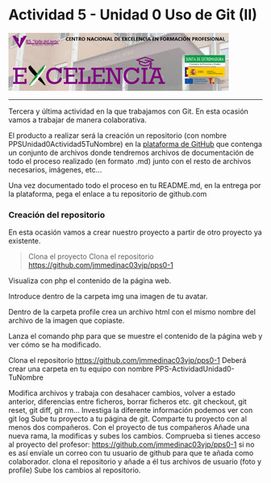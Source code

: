 Actividad 5 - Unidad 0
Uso de Git (II)
===============
![](imagenes/excelencia.jpeg)

---

Tercera y última actividad en la que trabajamos con Git.
En esta ocasión vamos a trabajar de manera colaborativa.

El producto a realizar será la creación un repositorio (con nombre PPSUnidad0Actividad5TuNombre) en la [plataforma de GitHub](https://github.com/)  que contenga un conjunto de archivos donde tendremos archivos de documentación de todo el proceso realizado (en formato .md) junto con el resto de archivos necesarios, imágenes, etc...

Una vez documentado todo el proceso en tu README.md, en la entrega por la plataforma, pega el enlace a tu repositorio de github.com
### Creación del repositorio
En esta ocasión vamos a crear nuestro proyecto a partir de otro proyecto ya existente.

> Clona el proyecto Clona el repositorio https://github.com/jmmedinac03vjp/pps0-1

Visualiza con php el contenido de la página web.

Introduce dentro de la carpeta img una imagen de tu avatar.

Dentro de la carpeta profile crea un archivo html con el mismo nombre del archivo de la imagen que copiaste.

Lanza el comando php para que se muestre el contenido de la página web y ver cómo se ha modificado.

Clona el repositorio https://github.com/jmmedinac03vjp/pps0-1 Deberá crear una carpeta en tu equipo con nombre PPS-ActividadUnidad0-TuNombre

Modifica archivos y trabaja con desahacer cambios, volver a estado anterior, diferencias entre ficheros, borrar ficheros etc. git checkout, git reset, git diff, git rm...
Investiga la diferente información podemos ver con git log
Sube tu proyecto a tu página de git.
Comparte tu proyecto con al menos dos compañeros.
Con el proyecto  de tus compañeros Añade una nueva rama, la modificas y subes los cambios.
Comprueba si tienes acceso al proyecto del profesor: https://github.com/jmmedinac03vjp/pps0-1 si no es así envíale un correo con tu usuario de github para que te añada como colaborador.
clona el repositorio y añade a él tus archivos de usuario (foto y profile)
Sube los cambios al repositorio.
